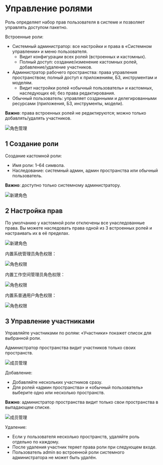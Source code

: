 # Управление ролями

Роль определяет набор прав пользователя в системе и позволяет управлять доступом пакетно.  

Встроенные роли:

- Системный администратор: все настройки и права в «Системном управлении» и меню пользователя.
    - Видит конфигурации всех ролей (встроенных и кастомных).
    - Полный доступ: создание/изменение кастомных ролей, добавление/удаление участников.
- Администратор рабочего пространства: права управления пространством; полный доступ к приложениям, БЗ, инструментам и моделям.
    - Видит настройки ролей «обычный пользователь» и кастомных, наследующих её; без права редактирования.
- Обычный пользователь: управляет созданными и делегированными ресурсами (приложения, БЗ, инструменты, модели). 

**Важно**: права встроенных ролей не редактируются; можно только добавлять/удалять участников.

![角色管理](../../img/system/role_manage.png)

## 1 Создание роли
Создание кастомной роли:

 - Имя роли: 1–64 символа.
 - Наследование: системный админ, админ пространства или обычный пользователь.

**Важно**: доступно только системному администратору.   

![新建角色](../../img/system/create_role.png)

## 2 Настройка прав
По умолчанию у кастомной роли отключены все унаследованные права. Вы можете наследовать права одной из 3 встроенных ролей и настраивать их в её пределах.

![新建角色](../../img/system/create_role_permissions.png)

内置系统管理员角色权限：

![角色权限](../../img/system/administrator_permissions.png)

内置工作空间管理员角色权限：

![角色权限](../../img/system/workspace%20_admin_permissions.png)

内置系普通用户角色权限：

![角色权限](../../img/system/user_permissions.png)

## 3 Управление участниками

Управляйте участниками по ролям: «Участники» покажет список для выбранной роли.

Администратор пространства видит участников только своих пространств.

![成员管理](../../img/system/role_numberlist.png)

Добавление:

- Добавляйте нескольких участников сразу.
- Для ролей «админ пространства» и «обычный пользователь» выберите одно или несколько пространств.

**Важно**: администратор пространства видит только свои пространства в выпадающем списке.

![成员管理](../../img/system/add_number.png)


Удаление:

- Если у пользователя несколько пространств, удаляйте роль отдельно по каждому.
- После удаления участник теряет права роли при следующем входе.
- Пользователь admin во встроенной роли системного администратора не может быть удалён.


